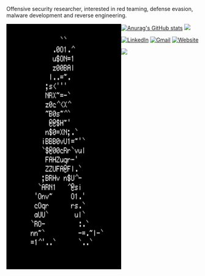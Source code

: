 Offensive security researcher, interested in red teaming, defense evasion, malware development and reverse engineering.
  
<img src=https://github.com/7h3w4lk3r/7h3w4lk3r/blob/main/1.gif align='left' width='300' height='640'> 

[![Anurag's GitHub stats](https://github-readme-stats.vercel.app/api?username=7h3w4lk3r&theme=synthwave)](https://github.com/7h3w4lk3r/github-readme-stats)
![](https://github-readme-stats.vercel.app/api/top-langs/?username=7h3w4lk3r&theme=synthwave&hide_border=false&include_all_commits=true&count_private=true&layout=compact)<br/>  

[![LinkedIn](https://img.shields.io/badge/LinkedIn-%230077B5.svg?logo=linkedin&logoColor=white)](https://linkedin.com/in/https://www.linkedin.com/in/pouya-s-929ab5255)
[![Gmail](https://img.shields.io/badge/Gmail-D14836?style=for-the-badge&logo=gmail&logoColor=white)](mailto:bl4ckr4z3r@gmail.com)
[![Website](https://img.shields.io/website-up-down-green-red/http/monip.org.svg)](https://7h3w4lk3r.gitbook.io/hive/)

[![](https://visitcount.itsvg.in/api?id=7h3w4lk3r&icon=4&color=0)](https://visitcount.itsvg.in)

<!-- Proudly created with GPRM ( https://gprm.itsvg.in ) -->
